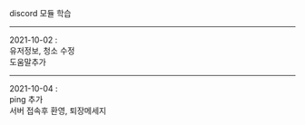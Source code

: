 discord 모듈 학습
<hr>
2021-10-02 :<br>
유저정보, 청소 수정<br>
도움말추가<br>
<hr>
2021-10-04 :<br>
ping 추가<br>
서버 접속후 환영, 퇴장메세지<br>
